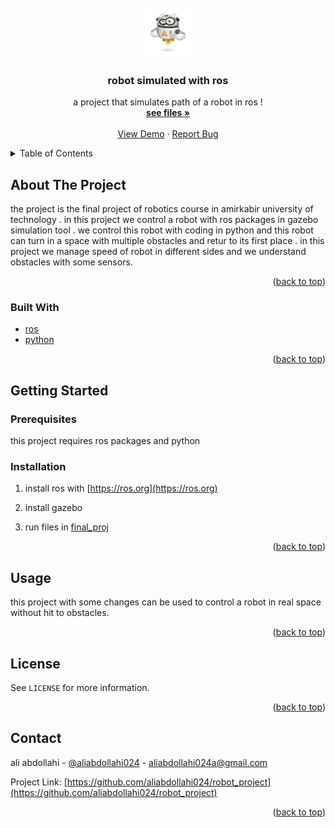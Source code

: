 <div id="top"></div>





<!-- PROJECT LOGO -->
<br />
<div align="center">
  <a href="https://github.com/aliabdollahi024/robot_project">
    <img src="images/turasistan-trobot-main.png" alt="Logo" width="80" height="80">
  </a>

  <h3 align="center">robot simulated with ros</h3>

  <p align="center">
    a project that simulates path of a robot in ros !
    <br />
    <a href="https://github.com/aliabdollahi024/robot_project"><strong>see files »</strong></a>
    <br />
    <br />
    <a href="https://github.com/aliabdollahi024/robot_project">View Demo</a>
    ·
    <a href="https://github.com/aliabdollahi024/robot_project/issues">Report Bug</a>
    
  </p>
</div>



<!-- TABLE OF CONTENTS -->
<details>
  <summary>Table of Contents</summary>
  <ol>
    <li>
      <a href="#about-the-project">About The Project</a>
      <ul>
        <li><a href="#built-with">Built With</a></li>
      </ul>
    </li>
    <li>
      <a href="#getting-started">Getting Started</a>
      <ul>
        <li><a href="#prerequisites">Prerequisites</a></li>
        <li><a href="#installation">Installation</a></li>
      </ul>
    </li>
    <li><a href="#usage">Usage</a></li>
    <li><a href="#license">License</a></li>
    <li><a href="#contact">Contact</a></li>
   
  </ol>
</details>



<!-- ABOUT THE PROJECT -->
## About The Project

the project is the final project of robotics course in amirkabir university of technology .
in this project we control a robot with ros packages in gazebo simulation tool .
we control this robot with coding in python and this robot can turn in a space with multiple obstacles and retur to its first place .
in this project we manage speed of robot in different sides and we understand obstacles with some sensors.

<p align="right">(<a href="#top">back to top</a>)</p>



### Built With


* [ros](https://ros.org/)
* [python](https://python.org/)


<p align="right">(<a href="#top">back to top</a>)</p>



<!-- GETTING STARTED -->
## Getting Started

### Prerequisites
this project requires ros packages and python 

### Installation

1. install ros with  [https://ros.org](https://ros.org)
2. install gazebo

3. run files in [final_proj](https://github.com/aliabdollahi024/robot_project/tree/main/final_proj)


<p align="right">(<a href="#top">back to top</a>)</p>



<!-- USAGE EXAMPLES -->
## Usage

this project with some changes can be used to control a robot in real space without hit to obstacles.

<p align="right">(<a href="#top">back to top</a>)</p>











<!-- LICENSE -->
## License

 See `LICENSE` for more information.

<p align="right">(<a href="#top">back to top</a>)</p>



<!-- CONTACT -->
## Contact

ali abdollahi - [@aliabdollahi024](https://twitter.com/aliabdollahi024) - aliabdollahi024a@gmail.com

Project Link: [https://github.com/aliabdollahi024/robot_project](https://github.com/aliabdollahi024/robot_project)

<p align="right">(<a href="#top">back to top</a>)</p>



